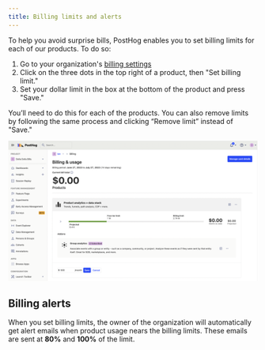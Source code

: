 ```yaml
---
title: Billing limits and alerts
---
```


To help you avoid surprise bills, PostHog enables you to set billing limits for each of our products. To do so:

1. Go to your organization's [billing settings](https://app.posthog.com/organization/billing)
2. Click on the three dots in the top right of a product, then "Set billing limit."
3. Set your dollar limit in the box at the bottom of the product and press "Save."

You’ll need to do this for each of the products. You can also remove limits by following the same process and clicking “Remove limit” instead of "Save."

![two types of cohorts: static and dynamic](../../images/docs/billing/alerts.png)

## Billing alerts

When you set billing limits, the owner of the organization will automatically get alert emails when product usage nears the billing limits. These emails are sent at **80%** and **100%** of the limit.